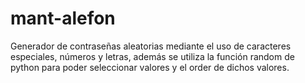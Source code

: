 # mant-alefon
Generador de contraseñas aleatorias mediante el uso de caracteres especiales, números y letras, además se utiliza la función random de python para poder seleccionar valores y el order de dichos valores.
